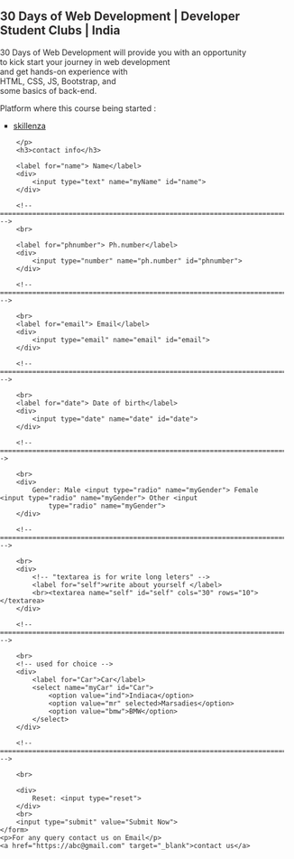 
<!DOCTYPE html>
<html lang="en">

<head>
    <meta charset="UTF-8">
    <meta name="viewport" content="width=device-width, initial-scale=1.0">
    <title>programming</title>
</head>
<style>
    body {
        color: rgb(44, 43, 43);
        margin: 0px;
        padding: 0px;
        background-image: url('img/nanu10.jpg');
        /* height: 4544px; */
    }
</style>

<body>
    <h2>30 Days of Web Development | Developer Student Clubs | India</h2>
    <form action="backend.php">
        <p>
            30 Days of Web Development will provide you with an opportunity <br>
            to kick start your journey in web development <br>
            and get hands-on experience with <br>
            HTML, CSS, JS,
            Bootstrap, and <br>
            some basics of back-end.
        </p>
        <p>
            Platform where this course being started : <br>
        <ul>
            <li type="square">
                <a href="https://skillenza.com/challenge/30daysofwebdev" target="_blank">skillenza</a><br>
            </li>
        </ul>

        </p>
        <h3>contact info</h3>

        <label for="name"> Name</label>
        <div>
            <input type="text" name="myName" id="name">
        </div>

        <!-- ======================================================================== -->
        <br>

        <label for="phnumber"> Ph.number</label>
        <div>
            <input type="number" name="ph.number" id="phnumber">
        </div>

        <!-- ========================================================================= -->

        <br>
        <label for="email"> Email</label>
        <div>
            <input type="email" name="email" id="email">
        </div>

        <!-- ========================================================================== -->

        <br>
        <label for="date"> Date of birth</label>
        <div>
            <input type="date" name="date" id="date">
        </div>

        <!-- ===========================================================================-->

        <br>
        <div>
            Gender: Male <input type="radio" name="myGender"> Female <input type="radio" name="myGender"> Other <input
                type="radio" name="myGender">
        </div>

        <!-- ========================================================================== -->

        <br>
        <div>
            <!-- "textarea is for write long leters" -->
            <label for="self">write about yourself </label>
            <br><textarea name="self" id="self" cols="30" rows="10"></textarea>
        </div>

        <!-- =========================================================================== -->

        <br>
        <!-- used for choice -->
        <div>
            <label for="Car">Car</label>
            <select name="myCar" id="Car">
                <option value="ind">Indiaca</option>
                <option value="mr" selected>Marsadies</option>
                <option value="bmw">BMW</option>
            </select>
        </div>

        <!-- ============================================================================ -->

        <br>

        <div>
            Reset: <input type="reset">
        </div>
        <br>
        <input type="submit" value="Submit Now">
    </form>
    <p>For any query contact us on Email</p>
    <a href="https://abc@gmail.com" target="_blank">contact us</a>
</body>

</html>
